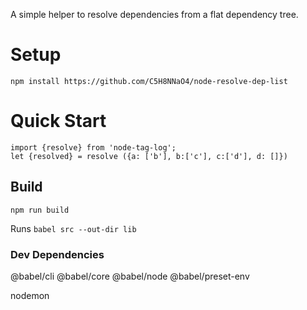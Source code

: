 A simple helper to resolve dependencies from a flat dependency tree.

# Setup
`npm install https://github.com/C5H8NNaO4/node-resolve-dep-list`

# Quick Start 

    import {resolve} from 'node-tag-log';
    let {resolved} = resolve ({a: ['b'], b:['c'], c:['d'], d: []})

## Build 
`npm run build`
 
 Runs `babel src --out-dir lib`

### Dev Dependencies
@babel/cli
@babel/core
@babel/node
@babel/preset-env

nodemon
